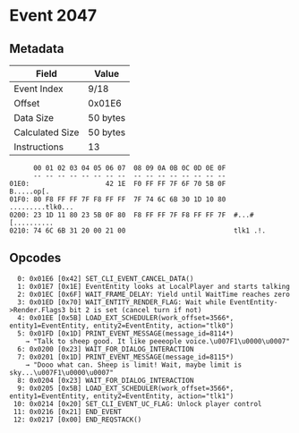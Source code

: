 # Event 2047

## Metadata

| Field           | Value    |
|-----------------|----------|
| Event Index     | 9/18     |
| Offset          | 0x01E6   |
| Data Size       | 50 bytes |
| Calculated Size | 50 bytes |
| Instructions    | 13       |

```
      00 01 02 03 04 05 06 07  08 09 0A 0B 0C 0D 0E 0F
      -- -- -- -- -- -- -- --  -- -- -- -- -- -- -- --
01E0:                   42 1E  F0 FF FF 7F 6F 70 5B 0F        B.....op[.
01F0: 80 F8 FF FF 7F F8 FF FF  7F 74 6C 6B 30 1D 10 80  .........tlk0...
0200: 23 1D 11 80 23 5B 0F 80  F8 FF FF 7F F8 FF FF 7F  #...#[..........
0210: 74 6C 6B 31 20 00 21 00                           tlk1 .!.        
```

## Opcodes

```
  0: 0x01E6 [0x42] SET_CLI_EVENT_CANCEL_DATA()
  1: 0x01E7 [0x1E] EventEntity looks at LocalPlayer and starts talking
  2: 0x01EC [0x6F] WAIT_FRAME_DELAY: Yield until WaitTime reaches zero
  3: 0x01ED [0x70] WAIT_ENTITY_RENDER_FLAG: Wait while EventEntity->Render.Flags3 bit 2 is set (cancel turn if not)
  4: 0x01EE [0x5B] LOAD_EXT_SCHEDULER(work_offset=3566*, entity1=EventEntity, entity2=EventEntity, action="tlk0")
  5: 0x01FD [0x1D] PRINT_EVENT_MESSAGE(message_id=8114*)
    → "Talk to sheep good. It like peeeople voice.\u007F1\u0000\u0007"
  6: 0x0200 [0x23] WAIT_FOR_DIALOG_INTERACTION
  7: 0x0201 [0x1D] PRINT_EVENT_MESSAGE(message_id=8115*)
    → "Dooo what can. Sheep is limit! Wait, maybe limit is sky...\u007F1\u0000\u0007"
  8: 0x0204 [0x23] WAIT_FOR_DIALOG_INTERACTION
  9: 0x0205 [0x5B] LOAD_EXT_SCHEDULER(work_offset=3566*, entity1=EventEntity, entity2=EventEntity, action="tlk1")
 10: 0x0214 [0x20] SET_CLI_EVENT_UC_FLAG: Unlock player control
 11: 0x0216 [0x21] END_EVENT
 12: 0x0217 [0x00] END_REQSTACK()
```
